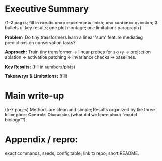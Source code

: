 # Executive Summary

(1–2 pages; fill in results once experiments finish; one‑sentence question; 3 bullets of key results; one plot montage; one limitations paragraph.)

**Problem:** Do tiny transformers learn a linear 'sum' feature mediating predictions on conservation tasks?

**Approach:** Train tiny transformer → linear probes for `s=x+y` → projection ablation → activation patching → invariance checks → baselines.

**Key Results:** (fill in numbers/plots)

**Takeaways & Limitations:** (fill)

# Main write-up

(5-7 pages) Methods are clean and simple; Results organized by the three killer plots; Controls; Discussion (what did we learn about “model biology”?).

# Appendix / repro:

exact commands, seeds, config table; link to repo; short README.
